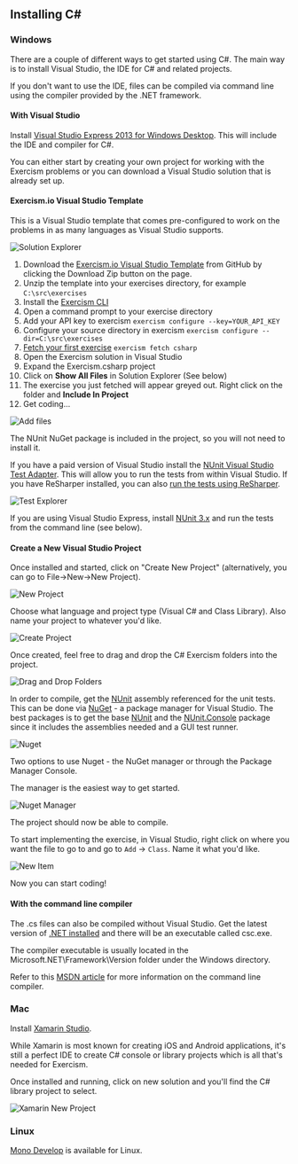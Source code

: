 ## Installing C&#35;

### Windows
There are a couple of different ways to get started using C#. The main way is to
install Visual Studio, the IDE for C# and related projects.

If you don't want to use the IDE, files can be compiled via command line using the
compiler provided by the .NET framework.

#### With Visual Studio

Install [Visual Studio Express 2013 for Windows Desktop](http://www.visualstudio.com/downloads/download-visual-studio-vs#d-express-windows-desktop). This will include the IDE and compiler for C#.

You can either start by creating your own project for working with the Exercism problems or you can download a Visual Studio solution that is already set up.

#### Exercism.io Visual Studio Template

This is a Visual Studio template that comes pre-configured to work on the problems in as many languages as Visual Studio supports.

![Solution Explorer](http://x.exercism.io/v3/tracks/csharp/docs/img/SolutionExplorer.png)

1. Download the [Exercism.io Visual Studio Template](https://github.com/rprouse/Exercism.VisualStudio) from GitHub by clicking the Download Zip button on the page.
2. Unzip the template into your exercises directory, for example `C:\src\exercises`
2. Install the [Exercism CLI](http://exercism.io/cli)
3. Open a command prompt to your exercise directory
4. Add your API key to exercism `exercism configure --key=YOUR_API_KEY`
5. Configure your source directory in exercism `exercism configure --dir=C:\src\exercises`
6. [Fetch your first exercise](http://exercism.io/how-it-works/newbie) `exercism fetch csharp`
7. Open the Exercism solution in Visual Studio
8. Expand the Exercism.csharp project
9. Click on **Show All Files** in Solution Explorer (See below)
10. The exercise you just fetched will appear greyed out. Right click on the folder and **Include In Project**
11. Get coding...

![Add files](http://x.exercism.io/v3/tracks/csharp/docs/img/AddFiles.png)

The NUnit NuGet package is included in the project, so you will not need to install it.

If you have a paid version of Visual Studio install the [NUnit Visual Studio Test Adapter](https://visualstudiogallery.msdn.microsoft.com/6ab922d0-21c0-4f06-ab5f-4ecd1fe7175d). This will allow you to run the tests from within Visual Studio. If you have ReSharper installed, you can also [run the tests using ReSharper](https://www.jetbrains.com/resharper/features/unit_testing.html).

![Test Explorer](http://x.exercism.io/v3/tracks/csharp/docs/img/TestExplorer.png)

If you are using Visual Studio Express, install [NUnit 3.x](http://www.nunit.org/) and run the tests from the command line (see below).

#### Create a New Visual Studio Project

Once installed and started, click on "Create New Project" (alternatively, you can go to File->New->New Project).

![New Project](http://x.exercism.io/v3/tracks/csharp/docs/img/newProject.png)

Choose what language and project type (Visual C# and Class Library). Also name your project to whatever you'd like.

![Create Project](http://x.exercism.io/v3/tracks/csharp/docs/img/createNewProject.png)

Once created, feel free to drag and drop the C# Exercism folders into the project.

![Drag and Drop Folders](http://x.exercism.io/v3/tracks/csharp/docs/img/dragDropFolders.png)

In order to compile, get the [NUnit](http://nunit.org/) assembly referenced for the unit tests. This can be done via [NuGet](http://www.nuget.org/) - a package manager for Visual Studio. The best packages is to get the base [NUnit]() and the [NUnit.Console](https://www.nuget.org/packages/NUnit.Console/)
package since it includes the assemblies needed and a GUI test runner.

![Nuget](http://x.exercism.io/v3/tracks/csharp/docs/img/nugetMenu.png)

Two options to use Nuget - the NuGet manager or through the Package Manager Console.

The manager is the easiest way to get started.

![Nuget Manager](http://x.exercism.io/v3/tracks/csharp/docs/img/nugetManageNunitRunner.png)

The project should now be able to compile.

To start implementing the exercise, in Visual Studio, right click on where you want the file to go to and go to `Add` -> `Class`. Name it what you'd like.

![New Item](http://x.exercism.io/v3/tracks/csharp/docs/img/addNewClass.png)

Now you can start coding!

#### With the command line compiler
The .cs files can also be compiled without Visual Studio. Get the latest version of
[.NET installed](http://msdn.microsoft.com/en-us/library/5a4x27ek(v=vs.110).aspx) and there will be an executable called csc.exe.

The compiler executable is usually located in the Microsoft.NET\Framework\Version folder under the Windows directory.

Refer to this [MSDN article](http://msdn.microsoft.com/en-us/library/78f4aasd.aspx) for more information on the command line compiler.

### Mac

Install [Xamarin Studio](http://xamarin.com/download).

While Xamarin is most known for creating iOS and Android applications, it's still a perfect IDE to create C# console
or library projects which is all that's needed for Exercism.

Once installed and running, click on new solution and you'll find the C# library project to select.

![Xamarin New Project](http://x.exercism.io/v3/tracks/csharp/docs/img/xamarin-csharp.jpg)

### Linux

[Mono Develop](http://www.mono-project.com/Mono_For_Linux_Developers) is available for Linux.
